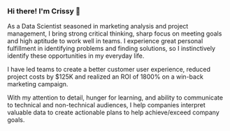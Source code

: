 ### Hi there!  I'm Crissy 👋

<!--
**crissymae/crissymae** is a ✨ _special_ ✨ repository because its `README.md` (this file) appears on your GitHub profile.

Here are some ideas to get you started:

- 🔭 I’m currently working on ...
- 🌱 I’m currently learning ...
- 👯 I’m looking to collaborate on ...
- 🤔 I’m looking for help with ...
- 💬 Ask me about ...
- 📫 How to reach me: ...
- 😄 Pronouns: ...
- ⚡ Fun fact: ...
-->
As a Data Scientist seasoned in marketing analysis and project management, I bring strong critical thinking, sharp focus on meeting goals and high aptitude to work well in teams. I experience great personal fulfillment in identifying problems and finding solutions, so I instinctively identify these opportunities in my everyday life. 

I have led teams to create a better customer user experience, reduced project costs by $125K and realized an ROI of 1800% on a win-back marketing campaign. 

With my attention to detail, hunger for learning, and ability to communicate to technical and non-technical audiences, I help companies interpret valuable data to create actionable plans to help achieve/exceed company goals.
